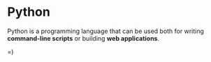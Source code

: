 # Python

Python is a programming language that can be used both for writing **command-line scripts** or building **web applications**.

=)